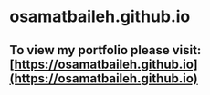 # osamatbaileh.github.io

## To view my portfolio please visit:  [https://osamatbaileh.github.io](https://osamatbaileh.github.io)
